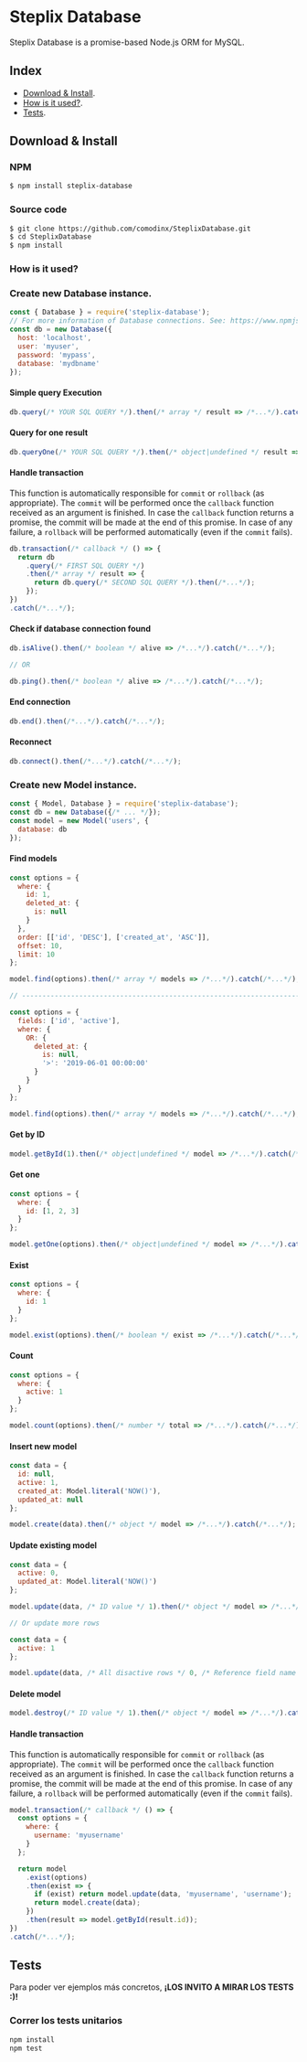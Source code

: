 # Steplix Database

Steplix Database is a promise-based Node.js ORM for MySQL.

## Index

* [Download & Install][install].
* [How is it used?][how_is_it_used].
* [Tests][tests].

## Download & Install

### NPM
```bash
$ npm install steplix-database
```

### Source code
```bash
$ git clone https://github.com/comodinx/SteplixDatabase.git
$ cd SteplixDatabase
$ npm install
```

### How is it used?

### Create new **Database** instance.

```js
const { Database } = require('steplix-database');
// For more information of Database connections. See: https://www.npmjs.com/package/mysql#connection-options
const db = new Database({
  host: 'localhost',
  user: 'myuser',
  password: 'mypass',
  database: 'mydbname'
});
```

#### Simple query Execution
```js
db.query(/* YOUR SQL QUERY */).then(/* array */ result => /*...*/).catch(/*...*/);
```

#### Query for one result
```js
db.queryOne(/* YOUR SQL QUERY */).then(/* object|undefined */ result => /*...*/).catch(/*...*/);
```

#### Handle transaction

This function is automatically responsible for `commit` or `rollback` (as appropriate).
The `commit` will be performed once the `callback` function received as an argument is finished. In case the `callback` function returns a promise, the commit will be made at the end of this promise.
In case of any failure, a `rollback` will be performed automatically (even if the `commit` fails).

```js
db.transaction(/* callback */ () => {
  return db
    .query(/* FIRST SQL QUERY */)
    .then(/* array */ result => {
      return db.query(/* SECOND SQL QUERY */).then(/*...*/);
    });
})
.catch(/*...*/);
```

#### Check if database connection found
```js
db.isAlive().then(/* boolean */ alive => /*...*/).catch(/*...*/);

// OR

db.ping().then(/* boolean */ alive => /*...*/).catch(/*...*/);
```

#### End connection
```js
db.end().then(/*...*/).catch(/*...*/);
```

#### Reconnect
```js
db.connect().then(/*...*/).catch(/*...*/);
```

### Create new **Model** instance.

```js
const { Model, Database } = require('steplix-database');
const db = new Database({/* ... */});
const model = new Model('users', {
  database: db
});
```

#### Find models
```js
const options = {
  where: {
    id: 1,
    deleted_at: {
      is: null
    }
  },
  order: [['id', 'DESC'], ['created_at', 'ASC']],
  offset: 10,
  limit: 10
};

model.find(options).then(/* array */ models => /*...*/).catch(/*...*/);

// ------------------------------------------------------------------------------------

const options = {
  fields: ['id', 'active'],
  where: {
    OR: {
      deleted_at: {
        is: null,
        '>': '2019-06-01 00:00:00'
      }
    }
  }
};

model.find(options).then(/* array */ models => /*...*/).catch(/*...*/);
```

#### Get by ID
```js
model.getById(1).then(/* object|undefined */ model => /*...*/).catch(/*...*/);
```

#### Get one
```js
const options = {
  where: {
    id: [1, 2, 3]
  }
};

model.getOne(options).then(/* object|undefined */ model => /*...*/).catch(/*...*/);
```

#### Exist
```js
const options = {
  where: {
    id: 1
  }
};

model.exist(options).then(/* boolean */ exist => /*...*/).catch(/*...*/);
```

#### Count
```js
const options = {
  where: {
    active: 1
  }
};

model.count(options).then(/* number */ total => /*...*/).catch(/*...*/);
```

#### Insert new model
```js
const data = {
  id: null,
  active: 1,
  created_at: Model.literal('NOW()'),
  updated_at: null
};

model.create(data).then(/* object */ model => /*...*/).catch(/*...*/);
```

#### Update existing model
```js
const data = {
  active: 0,
  updated_at: Model.literal('NOW()')
};

model.update(data, /* ID value */ 1).then(/* object */ model => /*...*/).catch(/*...*/);

// Or update more rows

const data = {
  active: 1
};

model.update(data, /* All disactive rows */ 0, /* Reference field name */ 'active').then(/* array */ models => /*...*/).catch(/*...*/);
```

#### Delete model
```js
model.destroy(/* ID value */ 1).then(/* object */ model => /*...*/).catch(/*...*/);
```

#### Handle transaction

This function is automatically responsible for `commit` or `rollback` (as appropriate).
The `commit` will be performed once the `callback` function received as an argument is finished. In case the `callback` function returns a promise, the commit will be made at the end of this promise.
In case of any failure, a `rollback` will be performed automatically (even if the `commit` fails).

```js
model.transaction(/* callback */ () => {
  const options = {
    where: {
      username: 'myusername'
    }
  };

  return model
    .exist(options)
    .then(exist => {
      if (exist) return model.update(data, 'myusername', 'username');
      return model.create(data);
    })
    .then(result => model.getById(result.id));
})
.catch(/*...*/);
```

## Tests

Para poder ver ejemplos más concretos, **¡LOS INVITO A MIRAR LOS TESTS :)!**

### Correr los tests unitarios
```bash
npm install
npm test
```

<!-- deep links -->
[install]: #download-install
[how_is_it_used]: #how-is-it-used
[tests]: #tests
